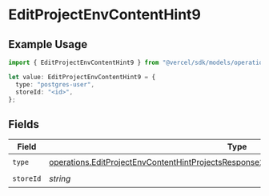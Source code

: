 # EditProjectEnvContentHint9

## Example Usage

```typescript
import { EditProjectEnvContentHint9 } from "@vercel/sdk/models/operations/editprojectenv.js";

let value: EditProjectEnvContentHint9 = {
  type: "postgres-user",
  storeId: "<id>",
};
```

## Fields

| Field                                                                                                                                                                                                | Type                                                                                                                                                                                                 | Required                                                                                                                                                                                             | Description                                                                                                                                                                                          |
| ---------------------------------------------------------------------------------------------------------------------------------------------------------------------------------------------------- | ---------------------------------------------------------------------------------------------------------------------------------------------------------------------------------------------------- | ---------------------------------------------------------------------------------------------------------------------------------------------------------------------------------------------------- | ---------------------------------------------------------------------------------------------------------------------------------------------------------------------------------------------------- |
| `type`                                                                                                                                                                                               | [operations.EditProjectEnvContentHintProjectsResponse200ApplicationJSONResponseBody19Type](../../models/operations/editprojectenvcontenthintprojectsresponse200applicationjsonresponsebody19type.md) | :heavy_check_mark:                                                                                                                                                                                   | N/A                                                                                                                                                                                                  |
| `storeId`                                                                                                                                                                                            | *string*                                                                                                                                                                                             | :heavy_check_mark:                                                                                                                                                                                   | N/A                                                                                                                                                                                                  |